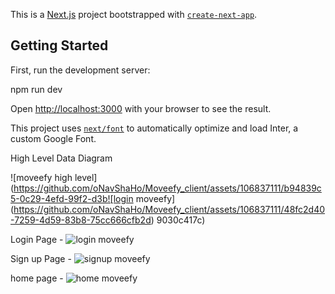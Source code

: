 This is a [Next.js](https://nextjs.org/) project bootstrapped with [`create-next-app`](https://github.com/vercel/next.js/tree/canary/packages/create-next-app).

## Getting Started

First, run the development server:


npm run dev


Open [http://localhost:3000](http://localhost:3000) with your browser to see the result.



This project uses [`next/font`](https://nextjs.org/docs/basic-features/font-optimization) to automatically optimize and load Inter, a custom Google Font.


High Level Data Diagram 

![moveefy high level](https://github.com/oNavShaHo/Moveefy_client/assets/106837111/b94839c5-0c29-4efd-99f2-d3b![login moveefy](https://github.com/oNavShaHo/Moveefy_client/assets/106837111/48fc2d40-7259-4d59-83b8-75cc666cfb2d)
9030c417c)


Login Page - 
![login moveefy](https://github.com/oNavShaHo/Moveefy_client/assets/106837111/82bdcfe7-c222-4128-9d54-5719d64f7347)



Sign up Page -
![signup moveefy](https://github.com/oNavShaHo/Moveefy_client/assets/106837111/bba03f19-00fb-42ad-b0fa-88bf5fe5c94d)

home page - 
![home moveefy](https://github.com/oNavShaHo/Moveefy_client/assets/106837111/28642680-6433-4230-a770-02352b827f9d)



